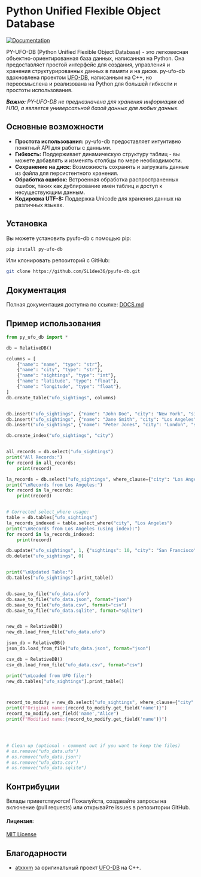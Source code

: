 # Python Unified Flexible Object Database

[![Documentation](https://img.shields.io/badge/Documentation-green?style=flat&logo=github&labelColor=gray&link=https://github.com/SL1dee36/pyufo-db/blob/main/Documentation/DOCS.md)](https://github.com/SL1dee36/pyufo-db/blob/main/Documentation/DOCS.md)


PY-UFO-DB (Python Unified Flexible Object Database) - это легковесная объектно-ориентированная база данных, написанная на Python.  Она предоставляет простой интерфейс для создания, управления и хранения структурированных данных в памяти и на диске. py-ufo-db вдохновлена проектом [UFO-DB](https://github.com/atxxxm/UFO-DB), написанным на C++, но переосмыслена и реализована на Python для большей гибкости и простоты использования.  

_**Важно:** PY-UFO-DB не предназначена для хранения информации об НЛО, а является универсальной базой данных для любых данных._

## Основные возможности

* **Простота использования:** py-ufo-db предоставляет интуитивно понятный API для работы с данными.
* **Гибкость:**  Поддерживает динамическую структуру таблиц - вы можете добавлять и изменять столбцы по мере необходимости.
* **Сохранение на диск:**  Возможность сохранять и загружать данные из файла для персистентного хранения.
* **Обработка ошибок:** Встроенная обработка распространенных ошибок, таких как дублирование имен таблиц и доступ к несуществующим данным.
* **Кодировка UTF-8:** Поддержка Unicode для хранения данных на различных языках.

## Установка

Вы можете установить pyufo-db с помощью pip:

```bash
pip install py-ufo-db
```

Или клонировать репозиторий с GitHub:

```bash
git clone https://github.com/SL1dee36/pyufo-db.git
```

## Документация

Полная документация доступна по ссылке: [DOCS.md](https://github.com/SL1dee36/pyufo-db/blob/main/Documentation/DOCS.md)

## Пример использования

```python
from py_ufo_db import *

db = RelativeDB()

columns = [
    {"name": "name", "type": "str"},
    {"name": "city", "type": "str"},
    {"name": "sightings", "type": "int"},
    {"name": "latitude", "type": "float"},
    {"name": "longitude", "type": "float"},
]
db.create_table("ufo_sightings", columns)


db.insert("ufo_sightings", {"name": "John Doe", "city": "New York", "sightings": 2, "latitude": 40.7128, "longitude": -74.0060})
db.insert("ufo_sightings", {"name": "Jane Smith", "city": "Los Angeles", "sightings": 5, "latitude": 34.0522, "longitude": -118.2437})
db.insert("ufo_sightings", {"name": "Peter Jones", "city": "London", "sightings": 1, "latitude": 51.5074, "longitude": 0.1278})

db.create_index("ufo_sightings", "city")


all_records = db.select("ufo_sightings")
print("All Records:")
for record in all_records:
    print(record)

la_records = db.select("ufo_sightings", where_clause={"city": "Los Angeles"})
print("\nRecords from Los Angeles:")
for record in la_records:
    print(record)


# Corrected select_where usage:
table = db.tables["ufo_sightings"]
la_records_indexed = table.select_where("city", "Los Angeles")
print("\nRecords from Los Angeles (using index):")
for record in la_records_indexed:
    print(record)

db.update("ufo_sightings", 1, {"sightings": 10, "city": "San Francisco"})
db.delete("ufo_sightings", 0)


print("\nUpdated Table:")
db.tables["ufo_sightings"].print_table()


db.save_to_file("ufo_data.ufo")
db.save_to_file("ufo_data.json", format="json")
db.save_to_file("ufo_data.csv", format="csv")
db.save_to_file("ufo_data.sqlite", format="sqlite")


new_db = RelativeDB()
new_db.load_from_file("ufo_data.ufo")

json_db = RelativeDB()
json_db.load_from_file("ufo_data.json", format="json")

csv_db = RelativeDB()
csv_db.load_from_file("ufo_data.csv", format="csv")

print("\nLoaded from UFO file:")
new_db.tables["ufo_sightings"].print_table()



record_to_modify = new_db.select("ufo_sightings", where_clause={"city": "San Francisco"})[0]
print(f"Original name:{record_to_modify.get_field('name')}")
record_to_modify.set_field('name',"Alice")
print(f"Modified name:{record_to_modify.get_field('name')}")




# Clean up (optional - comment out if you want to keep the files)
# os.remove("ufo_data.ufo")
# os.remove("ufo_data.json")
# os.remove("ufo_data.csv")
# os.remove("ufo_data.sqlite")
```

## Контрибуции

Вклады приветствуются! Пожалуйста, создавайте запросы на включение (pull requests) или открывайте issues в репозитории GitHub.

#### Лицензия: 
[MIT License](https://github.com/SL1dee36/pyufo-db/blob/main/LICENSE)

## Благодарности

* [atxxxm](https://github.com/atxxxm) за оригинальный проект [UFO-DB](https://github.com/atxxxm/UFO-DB) на C++.
